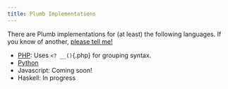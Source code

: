 ```yaml
---
title: Plumb Implementations
---
```

There are Plumb implementations for (at least) the following languages. If you know of another, [please tell me!](/contact.html)

- [PHP](https://www.gitorious.org/php-plumb/php-plumb): Uses `<? __()`{.php} for grouping syntax.
- [Python](https://www.gitorious.org/python-plumb/python-plumb)
- Javascript: Coming soon!
- Haskell: In progress
